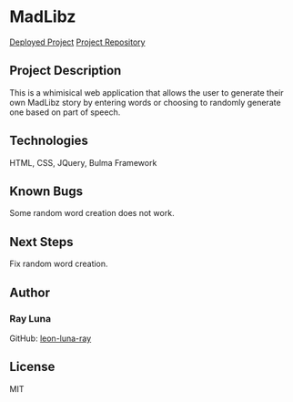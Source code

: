 

  # MadLibz
  
  [Deployed Project](https://teammadlibz.github.io/MadLibz/)
  [Project Repository](https://github.com/TeamMadLibz/MadLibz)

  ## Project Description
  This is a whimisical web application that allows the user to generate their own MadLibz story by entering words or choosing to randomly generate one based on part of speech.

  ## Technologies
  HTML, CSS, JQuery, Bulma Framework

  ## Known Bugs
  Some random word creation does not work.

  ## Next Steps
  Fix random word creation.

  ## Author
  ### Ray Luna
  GitHub: [leon-luna-ray](https://github.com/leon-luna-ray)

  ## License
  MIT
  